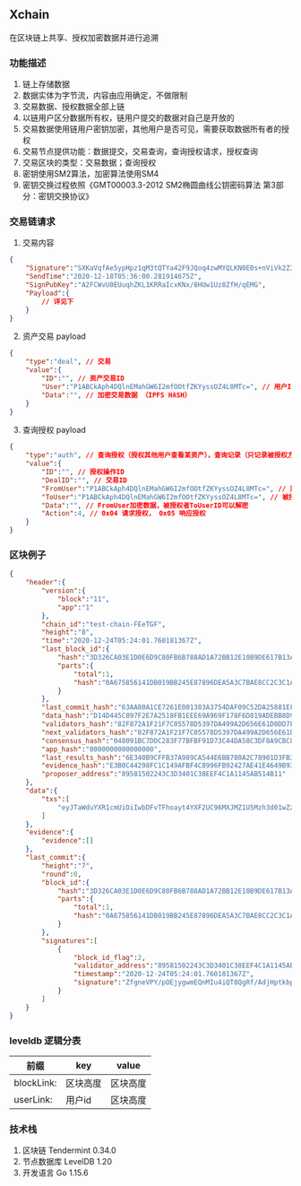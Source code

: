 ## Xchain 
在区块链上共享、授权加密数据并进行追溯


### 功能描述

1. 链上存储数据
2. 数据实体为字节流，内容由应用确定，不做限制
3. 交易数据、授权数据全部上链
4. 以链用户区分数据所有权，链用户提交的数据对自己是开放的
5. 交易数据使用链用户密钥加密，其他用户是否可见，需要获取数据所有者的授权
6. 交易节点提供功能：数据提交，交易查询，查询授权请求，授权查询
7. 交易区块的类型：交易数据；查询授权
8. 密钥使用SM2算法，加密算法使用SM4
9. 密钥交换过程依照《GMT00003.3-2012 SM2椭圆曲线公钥密码算法 第3部分：密钥交换协议》


### 交易链请求

1. 交易内容
```json
{
	"Signature":"SXKaVqfAe5ypHpz1qM3tQTYa42F9JQoq4zwMYQLKN0E0s+nViVk2Z3b98mFXvTHnqRCFousPVCYdR7b+d21jCg==",
	"SendTime":"2020-12-18T05:36:00.281914675Z",
	"SignPubKey":"A2FCWvU0EUuqhZKL1KRRaIcxKNx/8HUw1Uz8ZfH/qEMG",
	"Payload":{
		// 详见下
	}
}
```

2. 资产交易 payload
```json
{
	"type":"deal", // 交易
	"value":{
		"ID":"", // 资产交易ID
		"User":"P1ABCkAph4DQlnEMahGW6I2mfOOtfZKYyssOZ4L8MTc=", // 用户ID（公钥）
		"Data":"", // 加密交易数据 （IPFS HASH）
	}
}
```

3. 查询授权 payload
```json
{
	"type":"auth", // 查询授权（授权其他用户查看某资产），查询记录（只记录被授权方的查询动作）
	"value":{
		"ID":"", // 授权操作ID
		"DealID":"", // 交易ID
		"FromUser":"P1ABCkAph4DQlnEMahGW6I2mfOOtfZKYyssOZ4L8MTc=", // 授权用户ID（公钥）
		"ToUser":"P1ABCkAph4DQlnEMahGW6I2mfOOtfZKYyssOZ4L8MTc=", // 被授权用户ID（公钥）
		"Data":"", // FromUser加密数据，被授权者ToUserID可以解密
		"Action":4, // 0x04 请求授权， 0x05 响应授权
	}
}
```



### 区块例子

```json
{
	"header":{
		"version":{
			"block":"11",
			"app":"1"
		},
		"chain_id":"test-chain-FEeTGF",
		"height":"8",
		"time":"2020-12-24T05:24:01.760181367Z",
		"last_block_id":{
			"hash":"3D326CA03E1D0E6D9C80FB6B788AD1A72BB12E10B9DE617B13AF311E5258ABA8",
			"parts":{
				"total":1,
				"hash":"0A675856141DB019BB245E87896DEA5A3C7BAE8CC2C3C1A7666DF96236B802CB"
			}
		},
		"last_commit_hash":"63AA80A1CE7261E001383A3754DAF09C52DA25881EFDD6E3E1F1541A937C5AAE",
		"data_hash":"D14D445C897F2E7A2518FB1EEE69A969F178F6D819ADEBB8D91B5B528CCC01C7",
		"validators_hash":"82F872A1F21F7C05578D5397DA499A2D656E61D0DD7F9EFE6531F433F72306EB",
		"next_validators_hash":"82F872A1F21F7C05578D5397DA499A2D656E61D0DD7F9EFE6531F433F72306EB",
		"consensus_hash":"048091BC7DDC283F77BFBF91D73C44DA58C3DF8A9CBC867405D8B7F3DAADA22F",
		"app_hash":"0000000000000000",
		"last_results_hash":"6E340B9CFFB37A989CA544E6BB780A2C78901D3FB33738768511A30617AFA01D",
		"evidence_hash":"E3B0C44298FC1C149AFBF4C8996FB92427AE41E4649B934CA495991B7852B855",
		"proposer_address":"89581502243C3D3401C38EEF4C1A1145AB514B11"
	},
	"data":{
		"txs":[
			"eyJTaWduYXR1cmUiOiIwbDFvTFhoayt4YXF2UC96MXJMZ1U5Mzh3d01wZzExYlMwcko3V1lrNmNlNzg1Z ..."
		]
	},
	"evidence":{
		"evidence":[]
	},
	"last_commit":{
		"height":"7",
		"round":0,
		"block_id":{
			"hash":"3D326CA03E1D0E6D9C80FB6B788AD1A72BB12E10B9DE617B13AF311E5258ABA8",
			"parts":{
				"total":1,
				"hash":"0A675856141DB019BB245E87896DEA5A3C7BAE8CC2C3C1A7666DF96236B802CB"
			}
		},
		"signatures":[
			{
				"block_id_flag":2,
				"validator_address":"89581502243C3D3401C38EEF4C1A1145AB514B11",
				"timestamp":"2020-12-24T05:24:01.760181367Z",
				"signature":"ZfgneVPY/pOEjygwmEQnMIu4iQT8QgRf/AdjHptkbpqT57dCMFa4V+7bxAKIzoCUcJgtLtrg1bJtJdXQNk7gCA=="
			}
		]
	}
}
```



### leveldb 逻辑分表

| 前缀       | key             | value     |
| ---------- | --------------- | --------- |
| blockLink: | 区块高度        | 区块高度  |
| userLink:  | 用户id        | 区块高度  |



### 技术栈

1. 区块链 Tendermint 0.34.0
2. 节点数据库 LevelDB 1.20
3. 开发语言 Go 1.15.6
